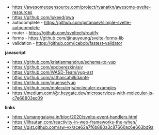 - https://awesomeopensource.com/project/ryanatkn/awesome-svelte-resources
- https://github.com/lukeed/pwa
- autocomplete - https://github.com/pstanoev/simple-svelte-autocomplete
- router - https://github.com/sveltech/routify
- forms - https://github.com/tjinauyeung/svelte-forms-lib
- validation - https://github.com/icebob/fastest-validator

**javascript**

- https://github.com/kristianmandrup/schema-to-yup
- https://github.com/epoberezkin/ajv
- https://github.com/WASD-Team/yup-ast
- https://github.com/nathancahill/dainte
- https://github.com/jquense/yup
- https://github.com/moleculerjs/moleculer-examples
- https://medium.com/@r.heygate.dev/microservices-with-moleculer-js-c7e68803ec09

**links**

- https://umanggalaiya.in/blog/2020/svelte-event-handlers.html
- https://lihautan.com/reactivity-in-web-frameworks-the-when/
- https://gist.github.com/sw-yx/ace62a7f6b880a3c87660ac6e663bd9a
